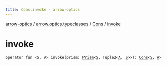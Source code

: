 ```yaml
---
title: Cons.invoke - arrow-optics
---
```


[arrow-optics](../../index.html) / [arrow.optics.typeclasses](../index.html) / [Cons](index.html) / [invoke](./invoke.html)

# invoke

`operator fun <S, A> invoke(prism: `[`Prism`](../../arrow.optics/-prism.html)`<`[`S`](invoke.html#S)`, Tuple2<`[`A`](invoke.html#A)`, `[`S`](invoke.html#S)`>>): `[`Cons`](index.html)`<`[`S`](invoke.html#S)`, `[`A`](invoke.html#A)`>`